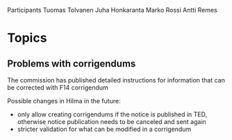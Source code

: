 Participants
Tuomas Tolvanen
Juha Honkaranta
Marko Rossi
Antti Remes

# Topics

## Problems with corrigendums

The commission has published detailed instructions for information that can be corrected with F14 corrigendum

Possible changes in Hilma in the future:
* only allow creating corrigendums if the notice is published in TED, otherwise notice publication needs to be canceled and sent again
* stricter validation for what can be modified in a corrigendum
